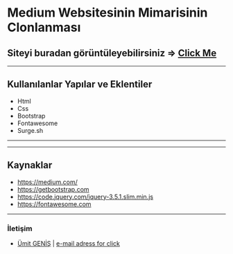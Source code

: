#  Medium Websitesinin Mimarisinin Clonlanması 

## Siteyi buradan görüntüleyebilirsiniz => [Click Me](https://medium-clone-deploy.surge.sh)

***

## Kullanılanlar Yapılar ve Eklentiler
- Html
- Css
- Bootstrap
- Fontawesome
- Surge.sh

***
***

## Kaynaklar
* https://medium.com/
* https://getbootstrap.com
* https://code.jquery.com/jquery-3.5.1.slim.min.js
* https://fontawesome.com

***

### İletişim
* [Ümit GENİŞ](https://github.com/umitgenis/) | [e-mail adress for click](mailto:umitgenis@gmail.com)
 
           
